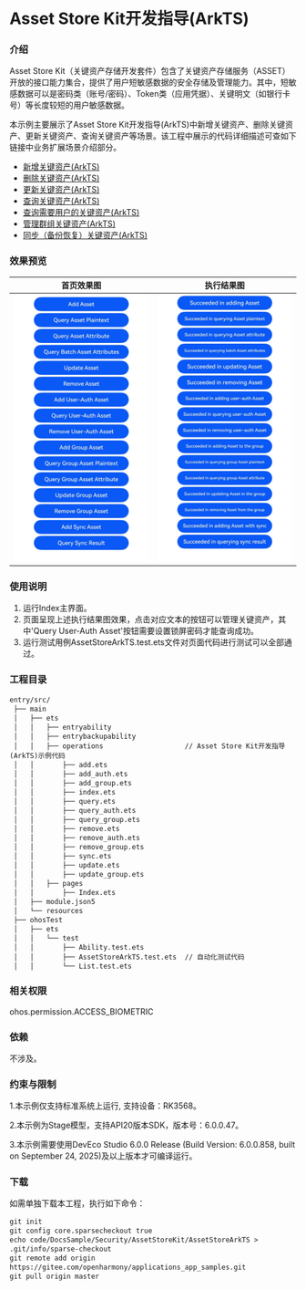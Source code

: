 # Asset Store Kit开发指导(ArkTS)

### 介绍

Asset Store Kit（关键资产存储开发套件）包含了关键资产存储服务（ASSET）开放的接口能力集合，提供了用户短敏感数据的安全存储及管理能力。其中，短敏感数据可以是密码类（账号/密码）、Token类（应用凭据）、关键明文（如银行卡号）等长度较短的用户敏感数据。

本示例主要展示了Asset Store Kit开发指导(ArkTS)中新增关键资产、删除关键资产、更新关键资产、查询关键资产等场景。该工程中展示的代码详细描述可查如下链接中业务扩展场景介绍部分。

- [新增关键资产(ArkTS)](https://docs.openharmony.cn/pages/v6.0/zh-cn/application-dev/security/AssetStoreKit/asset-js-add.md)
- [删除关键资产(ArkTS)](https://docs.openharmony.cn/pages/v6.0/zh-cn/application-dev/security/AssetStoreKit/asset-js-remove.md)
- [更新关键资产(ArkTS)](https://docs.openharmony.cn/pages/v6.0/zh-cn/application-dev/security/AssetStoreKit/asset-js-update.md)
- [查询关键资产(ArkTS)](https://docs.openharmony.cn/pages/v6.0/zh-cn/application-dev/security/AssetStoreKit/asset-js-query.md)
- [查询需要用户的关键资产(ArkTS)](https://docs.openharmony.cn/pages/v6.0/zh-cn/application-dev/security/AssetStoreKit/asset-js-query-auth.md)
- [管理群组关键资产(ArkTS)](https://docs.openharmony.cn/pages/v6.0/zh-cn/application-dev/security/AssetStoreKit/asset-js-group-access-control.md)
- [同步（备份恢复）关键资产(ArkTS)](https://docs.openharmony.cn/pages/v6.0/zh-cn/application-dev/security/AssetStoreKit/asset-js-sync.md)

### 效果预览

| 首页效果图                                                   | 执行结果图                                                   |
| ------------------------------------------------------------ | ------------------------------------------------------------ |
| <img src="./screenshots/AssetStoreArkTS1.png" style="zoom: 50%;" /> | <img src="./screenshots/AssetStoreArkTS2.png" style="zoom: 50%;" /> |

### 使用说明

1. 运行Index主界面。
2. 页面呈现上述执行结果图效果，点击对应文本的按钮可以管理关键资产，其中'Query User-Auth Asset'按钮需要设置锁屏密码才能查询成功。
3. 运行测试用例AssetStoreArkTS.test.ets文件对页面代码进行测试可以全部通过。

### 工程目录

```
entry/src/
 ├── main
 │   ├── ets
 │   │   ├── entryability
 │   │   ├── entrybackupability
 │   │   ├── operations                    // Asset Store Kit开发指导(ArkTS)示例代码
 │   │       ├── add.ets
 │   │       ├── add_auth.ets
 │   │       ├── add_group.ets
 │   │       ├── index.ets
 │   │       ├── query.ets
 │   │       ├── query_auth.ets
 │   │       ├── query_group.ets
 │   │       ├── remove.ets
 │   │       ├── remove_auth.ets
 │   │       ├── remove_group.ets
 │   │       ├── sync.ets
 │   │       ├── update.ets
 │   │       ├── update_group.ets
 │   │   ├── pages
 │   │       ├── Index.ets
 │   ├── module.json5
 │   └── resources
 ├── ohosTest
 │   ├── ets
 │   │   └── test
 │   │       ├── Ability.test.ets 
 │   │       ├── AssetStoreArkTS.test.ets  // 自动化测试代码
 │   │       └── List.test.ets
```

### 相关权限

ohos.permission.ACCESS_BIOMETRIC

### 依赖

不涉及。

### 约束与限制

1.本示例仅支持标准系统上运行, 支持设备：RK3568。

2.本示例为Stage模型，支持API20版本SDK，版本号：6.0.0.47。

3.本示例需要使用DevEco Studio 6.0.0 Release (Build Version: 6.0.0.858, built on September 24, 2025)及以上版本才可编译运行。

### 下载

如需单独下载本工程，执行如下命令：

````
git init
git config core.sparsecheckout true
echo code/DocsSample/Security/AssetStoreKit/AssetStoreArkTS > .git/info/sparse-checkout
git remote add origin https://gitee.com/openharmony/applications_app_samples.git
git pull origin master
````